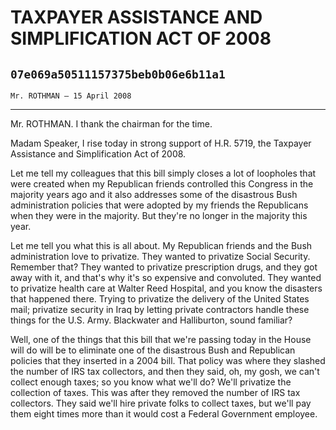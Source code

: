 # TAXPAYER ASSISTANCE AND SIMPLIFICATION ACT OF 2008
## `07e069a50511157375beb0b06e6b11a1`
`Mr. ROTHMAN — 15 April 2008`

---


Mr. ROTHMAN. I thank the chairman for the time.

Madam Speaker, I rise today in strong support of H.R. 5719, the 
Taxpayer Assistance and Simplification Act of 2008.

Let me tell my colleagues that this bill simply closes a lot of 
loopholes that were created when my Republican friends controlled this 
Congress in the majority years ago and it also addresses some of the 
disastrous Bush administration policies that were adopted by my friends 
the Republicans when they were in the majority. But they're no longer 
in the majority this year.

Let me tell you what this is all about. My Republican friends and the 
Bush administration love to privatize. They wanted to privatize Social 
Security. Remember that? They wanted to privatize prescription drugs, 
and they got away with it, and that's why it's so expensive and 
convoluted. They wanted to privatize health care at Walter Reed 
Hospital, and you know the disasters that happened there. Trying to 
privatize the delivery of the United States mail; privatize security in 
Iraq by letting private contractors handle these things for the U.S. 
Army. Blackwater and Halliburton, sound familiar?

Well, one of the things that this bill that we're passing today in 
the House will do will be to eliminate one of the disastrous Bush and 
Republican policies that they inserted in a 2004 bill. That policy was 
where they slashed the number of IRS tax collectors, and then they 
said, oh, my gosh, we can't collect enough taxes; so you know what 
we'll do? We'll privatize the collection of taxes. This was after they 
removed the number of IRS tax collectors. They said we'll hire private 
folks to collect taxes, but we'll pay them eight times more than it 
would cost a Federal Government employee.